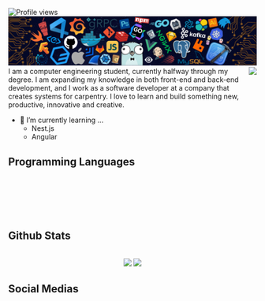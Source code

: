 ![Profile views](https://komarev.com/ghpvc/?username=DanielEC16&style=square&color=blueviolet)
![Github Banner](https://github.com/Jaydeep-Yadav/Jaydeep-Yadav/blob/main/banner.png)
<img align="right" height="300px" src="https://gifdb.com/images/thumbnail/classic-pacman-pixelated-icon-8suswgu61ehudg7t.gif"  />
I am a computer engineering student, currently halfway through my degree. I am expanding my knowledge in both front-end and back-end development, and I work as a software developer at a company that creates systems for carpentry. I love to learn and build something new, productive, innovative and creative.
- 🌱 I’m currently learning ...
  - Nest.js
  - Angular

## Programming Languages
<br clear="both">


## Github Stats
<br clear="both">
<div align="center">
<img src="https://github-readme-stats.vercel.app/api?username=DanielEC16&&show_icons=true&count_private=true&theme=github_dark">
<img src="https://github-readme-stats.vercel.app/api/top-langs/?username=DanielEC16&layout=compact&theme=github_dark"/>
</div>

## Social Medias
<br clear="both">



###
<br clear="both">

